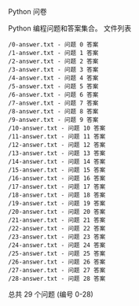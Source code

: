 Python 问卷

Python 编程问题和答案集合。
文件列表

    /0-answer.txt - 问题 0 答案
    /1-answer.txt - 问题 1 答案
    /2-answer.txt - 问题 2 答案
    /3-answer.txt - 问题 3 答案
    /4-answer.txt - 问题 4 答案
    /5-answer.txt - 问题 5 答案
    /6-answer.txt - 问题 6 答案
    /7-answer.txt - 问题 7 答案
    /8-answer.txt - 问题 8 答案
    /9-answer.txt - 问题 9 答案
    /10-answer.txt - 问题 10 答案
    /11-answer.txt - 问题 11 答案
    /12-answer.txt - 问题 12 答案
    /13-answer.txt - 问题 13 答案
    /14-answer.txt - 问题 14 答案
    /15-answer.txt - 问题 15 答案
    /16-answer.txt - 问题 16 答案
    /17-answer.txt - 问题 17 答案
    /18-answer.txt - 问题 18 答案
    /19-answer.txt - 问题 19 答案
    /20-answer.txt - 问题 20 答案
    /21-answer.txt - 问题 21 答案
    /22-answer.txt - 问题 22 答案
    /23-answer.txt - 问题 23 答案
    /24-answer.txt - 问题 24 答案
    /25-answer.txt - 问题 25 答案
    /26-answer.txt - 问题 26 答案
    /27-answer.txt - 问题 27 答案
    /28-answer.txt - 问题 28 答案

总共 29 个问题 (编号 0-28)
